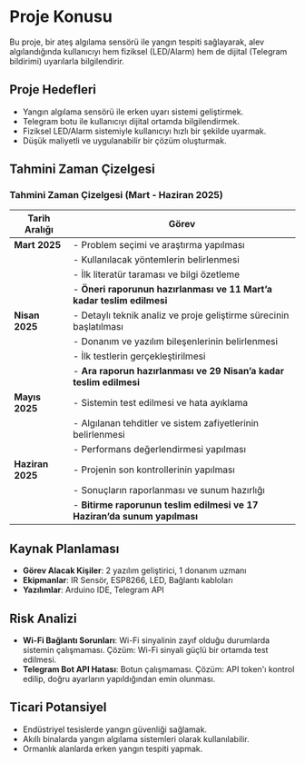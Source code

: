 # Proje Konusu

Bu proje, bir ateş algılama sensörü ile yangın tespiti sağlayarak, alev algılandığında kullanıcıyı hem fiziksel (LED/Alarm) hem de dijital (Telegram bildirimi) uyarılarla bilgilendirir.
## Proje Hedefleri

- Yangın algılama sensörü ile erken uyarı sistemi geliştirmek.
- Telegram botu ile kullanıcıyı dijital ortamda bilgilendirmek.
- Fiziksel LED/Alarm sistemiyle kullanıcıyı hızlı bir şekilde uyarmak.
- Düşük maliyetli ve uygulanabilir bir çözüm oluşturmak.
## Tahmini Zaman Çizelgesi
### **Tahmini Zaman Çizelgesi (Mart - Haziran 2025)**  

| **Tarih Aralığı**       | **Görev**                                                    |
|-------------------------|-------------------------------------------------------------|
| **Mart 2025**           | - Problem seçimi ve araştırma yapılması                      |
|                         | - Kullanılacak yöntemlerin belirlenmesi                     |
|                         | - İlk literatür taraması ve bilgi özetleme                  |
|                         | - **Öneri raporunun hazırlanması ve 11 Mart’a kadar teslim edilmesi** |
| **Nisan 2025**          | - Detaylı teknik analiz ve proje geliştirme sürecinin başlatılması |
|                         | - Donanım ve yazılım bileşenlerinin belirlenmesi            |
|                         | - İlk testlerin gerçekleştirilmesi                          |
|                         | - **Ara raporun hazırlanması ve 29 Nisan’a kadar teslim edilmesi** |
| **Mayıs 2025**          | - Sistemin test edilmesi ve hata ayıklama                    |
|                         | - Algılanan tehditler ve sistem zafiyetlerinin belirlenmesi |
|                         | - Performans değerlendirmesi yapılması                      |
| **Haziran 2025**        | - Projenin son kontrollerinin yapılması                     |
|                         | - Sonuçların raporlanması ve sunum hazırlığı                |
|                         | - **Bitirme raporunun teslim edilmesi ve 17 Haziran’da sunum yapılması** |


## Kaynak Planlaması

- **Görev Alacak Kişiler**: 2 yazılım geliştirici, 1 donanım uzmanı
- **Ekipmanlar**: IR Sensör, ESP8266, LED, Bağlantı kabloları
- **Yazılımlar**: Arduino IDE, Telegram API

## Risk Analizi

- **Wi-Fi Bağlantı Sorunları**: Wi-Fi sinyalinin zayıf olduğu durumlarda sistemin çalışmaması. Çözüm: Wi-Fi sinyali güçlü bir ortamda test edilmesi.
- **Telegram Bot API Hatası**: Botun çalışmaması. Çözüm: API token'ı kontrol edilip, doğru ayarların yapıldığından emin olunması.

## Ticari Potansiyel

- Endüstriyel tesislerde yangın güvenliği sağlamak.
- Akıllı binalarda yangın algılama sistemleri olarak kullanılabilir.
- Ormanlık alanlarda erken yangın tespiti yapmak.
